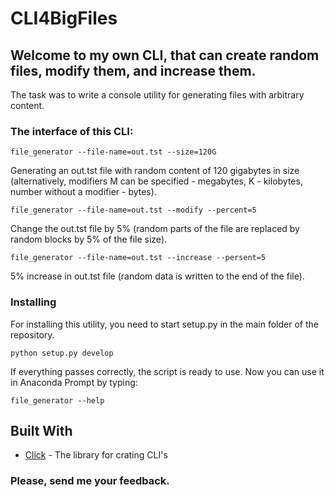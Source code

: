 # CLI4BigFiles
## Welcome to my own CLI, that can create random files, modify them, and increase them.

The task was to write a console utility for generating files with arbitrary content.

### The interface of this CLI:
```
file_generator --file-name=out.tst --size=120G
```
Generating an out.tst file with random content of 120 gigabytes in size (alternatively, modifiers M can be specified - megabytes, K - kilobytes, number without a modifier - bytes).
```
file_generator --file-name=out.tst --modify --percent=5
```
Change the out.tst file by 5% (random parts of the file are replaced by random blocks by 5% of the file size).
```
file_generator --file-name=out.tst --increase --persent=5
```
5% increase in out.tst file (random data is written to the end of the file).
### Installing
For installing this utility, you need to start setup.py in the main folder of the repository.
```
python setup.py develop
```
If everything passes correctly, the script is ready to use. Now you can use it in Anaconda Prompt by typing:
```
file_generator --help
```
## Built With

* [Click](https://click.palletsprojects.com/en/7.x/) - The library for crating CLI's

### Please, send me your feedback. 
